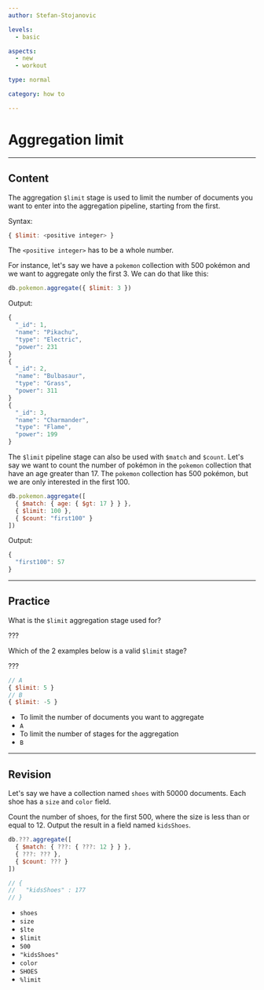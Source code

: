 ```yaml
---
author: Stefan-Stojanovic

levels:
  - basic

aspects:
  - new
  - workout

type: normal

category: how to

---
```

# Aggregation limit
---
## Content

The aggregation `$limit` stage is used to limit the number of documents you want to enter into the aggregation pipeline, starting from the first.

Syntax:
```javascript
{ $limit: <positive integer> }
```
The `<positive integer>` has to be a whole number.

For instance, let's say we have a `pokemon` collection with 500 pokémon and we want to aggregate only the first 3. We can do that like this:
```javascript
db.pokemon.aggregate({ $limit: 3 })
```
Output:
```javascript
{
  "_id": 1,
  "name": "Pikachu",
  "type": "Electric",
  "power": 231
}
{
  "_id": 2,
  "name": "Bulbasaur",
  "type": "Grass",
  "power": 311
}
{
  "_id": 3,
  "name": "Charmander",
  "type": "Flame",
  "power": 199
}
```

The `$limit` pipeline stage can also be used with `$match` and `$count`. Let's say we want to count the number of pokémon in the `pokemon` collection that have an age greater than 17. The `pokemon` collection has 500 pokémon, but we are only interested in the first 100.
```javascript
db.pokemon.aggregate([
  { $match: { age: { $gt: 17 } } },
  { $limit: 100 },
  { $count: "first100" }
])
```
Output:
```javascript
{
  "first100": 57
}
```

---
## Practice

What is the `$limit` aggregation stage used for?

???

Which of the 2 examples below is a valid `$limit` stage?

???
```javascript
// A
{ $limit: 5 }
// B
{ $limit: -5 }
```

* To limit the number of documents you want to aggregate
* `A`
* To limit the number of stages for the aggregation
* `B`

---
## Revision

Let's say we have a collection named `shoes` with 50000 documents. Each shoe has a `size` and `color` field.

Count the number of shoes, for the first 500, where the size is less than or equal to 12. Output the result in a field named `kidsShoes`.

```javascript
db.???.aggregate([
  { $match: { ???: { ???: 12 } } },
  { ???: ??? },
  { $count: ??? }
])

// {
//   "kidsShoes" : 177
// }
```

* `shoes`
* `size`
* `$lte`
* `$limit`
* `500`
* `"kidsShoes"`
* `color`
* `SHOES`
* `%limit`
